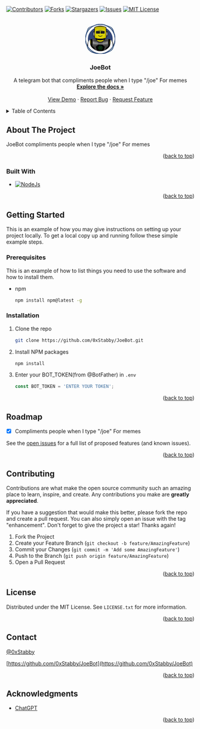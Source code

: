 <a name="readme-top"></a>

[![Contributors][contributors-shield]][contributors-url]
[![Forks][forks-shield]][forks-url]
[![Stargazers][stars-shield]][stars-url]
[![Issues][issues-shield]][issues-url]
[![MIT License][license-shield]][license-url]



<!-- PROJECT LOGO -->
<br />
<div align="center">
  <a href="https://github.com/0xStabby/JoeBot">
    <img src="images/logo.png" alt="Logo" width="80" height="80">
  </a>

<h3 align="center">JoeBot</h3>

  <p align="center">
    A telegram bot that compliments people when I type "/joe" For memes
    <br />
    <a href="https://github.com/0xStabby/JoeBot"><strong>Explore the docs »</strong></a>
    <br />
    <br />
    <a href="https://github.com/0xStabby/JoeBot">View Demo</a>
    ·
    <a href="https://github.com/0xStabby/JoeBot/issues">Report Bug</a>
    ·
    <a href="https://github.com/0xStabby/JoeBot/issues">Request Feature</a>
  </p>
</div>



<!-- TABLE OF CONTENTS -->
<details>
  <summary>Table of Contents</summary>
  <ol>
    <li>
      <a href="#about-the-project">About The Project</a>
      <ul>
        <li><a href="#built-with">Built With</a></li>
      </ul>
    </li>
    <li>
      <a href="#getting-started">Getting Started</a>
      <ul>
        <li><a href="#prerequisites">Prerequisites</a></li>
        <li><a href="#installation">Installation</a></li>
      </ul>
    </li>
    <li><a href="#roadmap">Roadmap</a></li>
    <li><a href="#contributing">Contributing</a></li>
    <li><a href="#license">License</a></li>
    <li><a href="#contact">Contact</a></li>
    <li><a href="#acknowledgments">Acknowledgments</a></li>
  </ol>
</details>



<!-- ABOUT THE PROJECT -->
## About The Project

JoeBot compliments people when I type "/joe"
For memes

<p align="right">(<a href="#readme-top">back to top</a>)</p>



### Built With

* [![NodeJs][NodeJS.org]][NodeJS-url]

<p align="right">(<a href="#readme-top">back to top</a>)</p>



<!-- GETTING STARTED -->
## Getting Started

This is an example of how you may give instructions on setting up your project locally.
To get a local copy up and running follow these simple example steps.

### Prerequisites

This is an example of how to list things you need to use the software and how to install them.
* npm
  ```sh
  npm install npm@latest -g
  ```

### Installation

1. Clone the repo
   ```sh
   git clone https://github.com/0xStabby/JoeBot.git
   ```
2. Install NPM packages
   ```sh
   npm install
   ```
3. Enter your BOT_TOKEN(from @BotFather) in `.env`
   ```js
   const BOT_TOKEN = 'ENTER YOUR TOKEN';
   ```

<p align="right">(<a href="#readme-top">back to top</a>)</p>



<!-- ROADMAP -->
## Roadmap

- [x] Compliments people when I type "/joe" For memes

See the [open issues](https://github.com/0xStabby/JoeBot/issues) for a full list of proposed features (and known issues).

<p align="right">(<a href="#readme-top">back to top</a>)</p>



<!-- CONTRIBUTING -->
## Contributing

Contributions are what make the open source community such an amazing place to learn, inspire, and create. Any contributions you make are **greatly appreciated**.

If you have a suggestion that would make this better, please fork the repo and create a pull request. You can also simply open an issue with the tag "enhancement".
Don't forget to give the project a star! Thanks again!

1. Fork the Project
2. Create your Feature Branch (`git checkout -b feature/AmazingFeature`)
3. Commit your Changes (`git commit -m 'Add some AmazingFeature'`)
4. Push to the Branch (`git push origin feature/AmazingFeature`)
5. Open a Pull Request

<p align="right">(<a href="#readme-top">back to top</a>)</p>



<!-- LICENSE -->
## License

Distributed under the MIT License. See `LICENSE.txt` for more information.

<p align="right">(<a href="#readme-top">back to top</a>)</p>



<!-- CONTACT -->
## Contact

[@0xStabby](https://twitter.com/0xStabby)

[https://github.com/0xStabby/JoeBot](https://github.com/0xStabby/JoeBot)

<p align="right">(<a href="#readme-top">back to top</a>)</p>



<!-- ACKNOWLEDGMENTS -->
## Acknowledgments

* [ChatGPT]()

<p align="right">(<a href="#readme-top">back to top</a>)</p>



<!-- MARKDOWN LINKS & IMAGES -->
<!-- https://www.markdownguide.org/basic-syntax/#reference-style-links -->
[contributors-shield]: https://img.shields.io/github/contributors/0xStabby/JoeBot.svg?style=for-the-badge
[contributors-url]: https://github.com/0xStabby/JoeBot/graphs/contributors
[forks-shield]: https://img.shields.io/github/forks/0xStabby/JoeBot.svg?style=for-the-badge
[forks-url]: https://github.com/0xStabby/JoeBot/network/members
[stars-shield]: https://img.shields.io/github/stars/0xStabby/JoeBot.svg?style=for-the-badge
[stars-url]: https://github.com/0xStabby/JoeBot/stargazers
[issues-shield]: https://img.shields.io/github/issues/0xStabby/JoeBot.svg?style=for-the-badge
[issues-url]: https://github.com/0xStabby/JoeBot/issues
[license-shield]: https://img.shields.io/github/license/0xStabby/JoeBot.svg?style=for-the-badge
[license-url]: https://github.com/0xStabby/JoeBot/blob/master/LICENSE.txt
[NodeJS.org]: https://img.shields.io/static/v1?style=for-the-badge&message=Node.js&color=339933&logo=Node.js&logoColor=FFFFFF&label=
[NodeJS-url]: https://nodejs.org 
